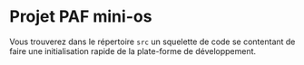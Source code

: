 # Projet PAF mini-os

Vous trouverez dans le répertoire `src` un squelette de code se
contentant de faire une initialisation rapide de la plate-forme de
développement.
